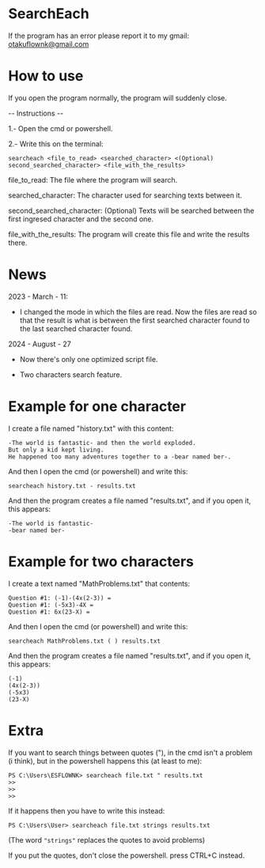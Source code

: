 # SearchEach

If the program has an error please report it to my gmail: otakuflownk@gmail.com

# How to use

If you open the program normally, the program will suddenly close.

-- Instructions --

1.- Open the cmd or powershell.

2.- Write this on the terminal:

    searcheach <file_to_read> <searched_character> <(Optional) second_searched_character> <file_with_the_results>

file_to_read: The file where the program will search.

searched_character: The character used for searching texts between it.

second_searched_character: (Optional) Texts will be searched between the first ingresed character and the second one.

file_with_the_results: The program will create this file and write the results there.

# News

2023 - March - 11:

* I changed the mode in which the files are read. Now the files are read so that the result is what is between the first searched character found to the last searched character found.

2024 - August - 27

* Now there's only one optimized script file.

* Two characters search feature.

# Example for one character

I create a file named "history.txt" with this content:

```text file
-The world is fantastic- and then the world exploded.
But only a kid kept living.
He happened too many adventures together to a -bear named ber-.
```

And then I open the cmd (or powershell) and write this:
```console
searcheach history.txt - results.txt
```

And then the program creates a file named "results.txt", and if you open it, this appears:

```text file
-The world is fantastic-
-bear named ber-
```

# Example for two characters

I create a text named "MathProblems.txt" that contents:

```text file
Question #1: (-1)-(4x(2-3)) =
Question #1: (-5x3)-4X =
Question #1: 6x(23-X) =
```

And then I open the cmd (or powershell) and write this:
```console
searcheach MathProblems.txt ( ) results.txt
```

And then the program creates a file named "results.txt", and if you open it, this appears:

```text file
(-1)
(4x(2-3))
(-5x3)
(23-X)
```

# Extra

If you want to search things between quotes ("), in the cmd isn't a problem (i think), but in the powershell happens this (at least to me):

    PS C:\Users\ESFLOWNK> searcheach file.txt " results.txt
    >>
    >>
    >>

If it happens then you have to write this instead:

    PS C:\Users\User> searcheach file.txt strings results.txt

(The word `"strings"` replaces the quotes to avoid problems)


If you put the quotes, don't close the powershell. press CTRL+C instead.